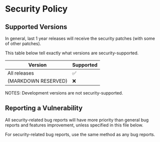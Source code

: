 # Security Policy

## Supported Versions

In general, last 1 year releases will receive the security patches (with some of other patches).

This table below tell exactly what versions are security-supported.

|Version|Supported|
|-|-|
|All releases|:white_check_mark:|
|(MARKDOWN RESERVED)|:x:|

NOTES: Development versions are not security-supported.

## Reporting a Vulnerability

All security-related bug reports will have more priority than general bug reports and features improvement, unless specified in this file below.

For security-related bug reports, use the same method as any bug reports.
